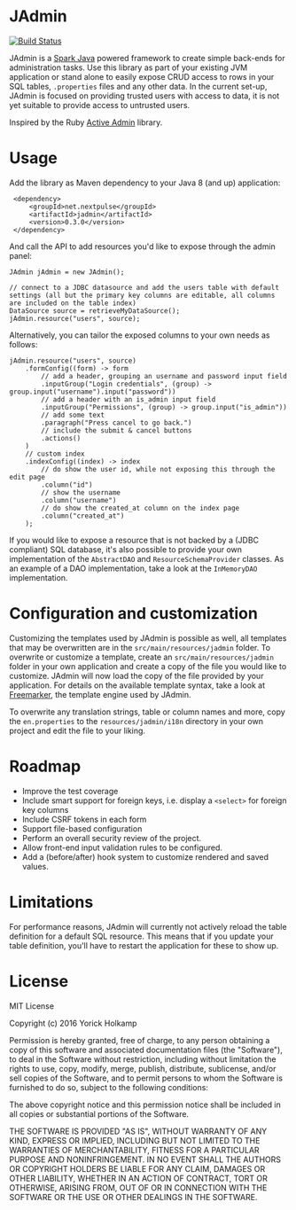 # JAdmin

[![Build Status](https://travis-ci.org/yholkamp/jadmin.svg?branch=master)](https://travis-ci.org/yholkamp/jadmin)

JAdmin is a [Spark Java](http://sparkjava.com/) powered framework to create simple back-ends for administration tasks. Use this library as part 
of your existing JVM application or stand alone to easily expose CRUD access to rows in your SQL tables, `.properties` 
files and any other data. In the current set-up, JAdmin is focused on providing trusted users with access to data, 
it is not yet suitable to provide access to untrusted users.

Inspired by the Ruby [Active Admin](https://github.com/activeadmin/activeadmin) library.

# Usage

Add the library as Maven dependency to your Java 8 (and up) application:
     
     <dependency>
         <groupId>net.nextpulse</groupId>
         <artifactId>jadmin</artifactId>
         <version>0.3.0</version>
     </dependency>
 
And call the API to add resources you'd like to expose through the admin panel:

    JAdmin jAdmin = new JAdmin();
    
    // connect to a JDBC datasource and add the users table with default settings (all but the primary key columns are editable, all columns are included on the table index)
    DataSource source = retrieveMyDataSource();
    jAdmin.resource("users", source);

Alternatively, you can tailor the exposed columns to your own needs as follows:

    jAdmin.resource("users", source)
        .formConfig((form) -> form
            // add a header, grouping an username and password input field
            .inputGroup("Login credentials", (group) -> group.input("username").input("password"))
            // add a header with an is_admin input field
            .inputGroup("Permissions", (group) -> group.input("is_admin"))
            // add some text
            .paragraph("Press cancel to go back.")
            // include the submit & cancel buttons
            .actions()
        )
        // custom index
        .indexConfig((index) -> index
            // do show the user id, while not exposing this through the edit page
            .column("id")
            // show the username
            .column("username")
            // do show the created_at column on the index page
            .column("created_at")
        );

If you would like to expose a resource that is not backed by a (JDBC compliant) SQL database, it's also possible to 
provide your own implementation of the `AbstractDAO` and `ResourceSchemaProvider` classes. As an example of a DAO 
implementation, take a look at the `InMemoryDAO` implementation.

# Configuration and customization

Customizing the templates used by JAdmin is possible as well, all templates that may be overwritten are in the 
`src/main/resources/jadmin` folder. To overwrite or customize a template, create an 
`src/main/resources/jadmin` folder in your own application and create a copy of the file you would like to customize. 
JAdmin will now load the copy of the file provided by your application. For details on the available template syntax,
take a look at [Freemarker](http://freemarker.org/docs/index.html), the template engine used by JAdmin.

To overwrite any translation strings, table or column names and more, copy the `en.properties` to the `resources/jadmin/i18n` 
directory in your own project and edit the file to your liking. 

# Roadmap

* Improve the test coverage
* Include smart support for foreign keys, i.e. display a `<select>` for foreign key columns
* Include CSRF tokens in each form
* Support file-based configuration
* Perform an overall security review of the project.
* Allow front-end input validation rules to be configured.
* Add a (before/after) hook system to customize rendered and saved values.

# Limitations

For performance reasons, JAdmin will currently not actively reload the table definition for a default SQL resource. 
This means that if you update your table definition, you'll have to restart the application for these to show up.

# License

MIT License

Copyright (c) 2016 Yorick Holkamp

Permission is hereby granted, free of charge, to any person obtaining a copy
of this software and associated documentation files (the "Software"), to deal
in the Software without restriction, including without limitation the rights
to use, copy, modify, merge, publish, distribute, sublicense, and/or sell
copies of the Software, and to permit persons to whom the Software is
furnished to do so, subject to the following conditions:

The above copyright notice and this permission notice shall be included in all
copies or substantial portions of the Software.

THE SOFTWARE IS PROVIDED "AS IS", WITHOUT WARRANTY OF ANY KIND, EXPRESS OR
IMPLIED, INCLUDING BUT NOT LIMITED TO THE WARRANTIES OF MERCHANTABILITY,
FITNESS FOR A PARTICULAR PURPOSE AND NONINFRINGEMENT. IN NO EVENT SHALL THE
AUTHORS OR COPYRIGHT HOLDERS BE LIABLE FOR ANY CLAIM, DAMAGES OR OTHER
LIABILITY, WHETHER IN AN ACTION OF CONTRACT, TORT OR OTHERWISE, ARISING FROM,
OUT OF OR IN CONNECTION WITH THE SOFTWARE OR THE USE OR OTHER DEALINGS IN THE
SOFTWARE.